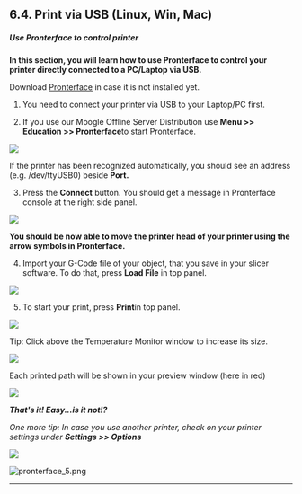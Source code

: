 ## 6.4. Print via USB (Linux, Win, Mac)

##### **Use Pronterface to control printer**

**In this section, you will learn how to use Pronterface to control your printer directly connected to a PC/Laptop via USB.**

Download [Pronterface](http://www.pronterface.com) in case it is not installed yet.

1. You need to connect your printer via USB to your Laptop/PC first.

2. If you use our Moogle Offline Server Distribution use **Menu >> Education >> Pronterface**to start Pronterface.

![](content/pronterface_1.png)

If the printer has been recognized automatically, you should see an address (e.g. /dev/ttyUSB0) beside **Port.**

3. Press the **Connect** button. You should get a message in Pronterface console at the right side panel.

![](content/pronterface_2.png)

**You should be now able to move the printer head of your printer using the arrow symbols in Pronterface.**

4. Import your G-Code file of your object, that you save in your slicer software. To do that, press **Load File** in top panel.

![](content/pronterface_3.png)

5. To start your print, press **Print**in top panel.

![](content/pronterface_4.png)

Tip: Click above the Temperature Monitor window to increase its size.

![](content/pronterface_5%20%281%29.png)

Each printed path will be shown in your preview window (here in red)

![](content/pronterface_7.png)

***That's it! Easy...is it not!?***

*One more tip: In case you use another printer, check on your printer settings under **Settings >> Options***

![](content/pronterface_6.png)

![pronterface\_5.png](content/pronterface_5.png "View the file pronterface_5.png")

---